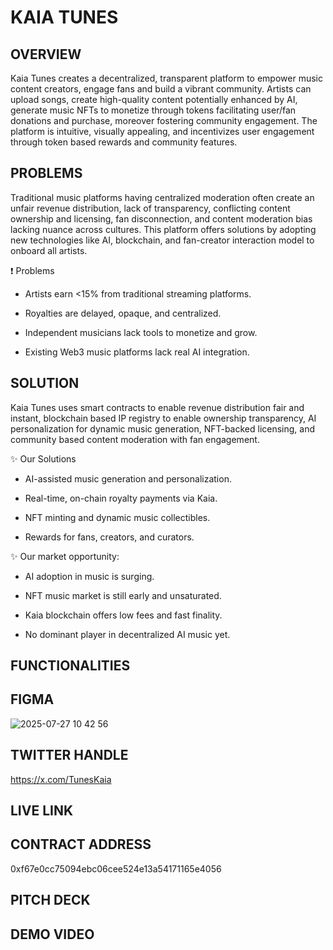 # KAIA TUNES

## OVERVIEW

Kaia Tunes creates a decentralized, transparent platform to empower music content creators, engage fans and build a vibrant community. Artists can upload songs, create high-quality content potentially enhanced by AI, generate music NFTs to monetize through tokens facilitating user/fan donations and purchase, moreover fostering community engagement. 
The platform is intuitive, visually appealing, and incentivizes user engagement through token based rewards and community features.

## PROBLEMS

Traditional music platforms having centralized moderation often create an unfair revenue distribution, lack of transparency, conflicting content ownership and licensing, fan disconnection, and content moderation bias lacking nuance across cultures. This platform offers solutions by adopting new technologies like AI, blockchain, and fan-creator interaction model to onboard all artists.

❗ Problems

- Artists earn <15% from traditional streaming platforms.

- Royalties are delayed, opaque, and centralized.

- Independent musicians lack tools to monetize and grow.

- Existing Web3 music platforms lack real AI integration.


## SOLUTION

Kaia Tunes uses smart contracts to enable revenue distribution fair and instant, blockchain based IP registry to enable ownership transparency, AI personalization for dynamic music generation, NFT-backed licensing, and community based content moderation with fan engagement.

✨ Our Solutions

- AI-assisted music generation and personalization.

- Real-time, on-chain royalty payments via Kaia.

- NFT minting and dynamic music collectibles.

- Rewards for fans, creators, and curators.

✨ Our market opportunity: 

- AI adoption in music is surging.

- NFT music market is still early and unsaturated.

- Kaia blockchain offers low fees and fast finality.

- No dominant player in decentralized AI music yet.


## FUNCTIONALITIES


## FIGMA
![2025-07-27 10 42 56](https://github.com/user-attachments/assets/05b1d650-9897-47fa-ac7d-b1e5c737b9d2)

## TWITTER HANDLE
https://x.com/TunesKaia

## LIVE LINK

## CONTRACT ADDRESS
0xf67e0cc75094ebc06cee524e13a54171165e4056

## PITCH DECK

## DEMO VIDEO
